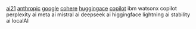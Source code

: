 [ai21](https://studio.ai21.com/auth)
[anthropic](https://www.anthropic.com/)
[google](https://ai.google)
[cohere](https://cohere.com)
[huggingace](https://huggingface.co/chat/conversation/6839ff481008866c12417731)
[copilot](https://github.com/copilot/c/b9a3e439-72fc-4ffa-b513-5216e3b1be1d)
ibm watsonx
copilot
perplexity ai
meta ai
mistral ai
deepseek ai
higgingface
lightning ai
stability ai
localAI